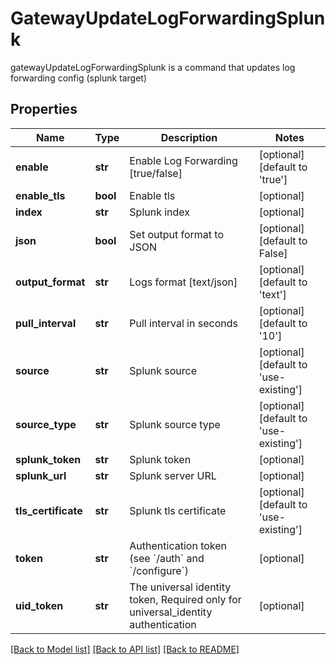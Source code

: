 # GatewayUpdateLogForwardingSplunk

gatewayUpdateLogForwardingSplunk is a command that updates log forwarding config (splunk target)
## Properties
Name | Type | Description | Notes
------------ | ------------- | ------------- | -------------
**enable** | **str** | Enable Log Forwarding [true/false] | [optional] [default to 'true']
**enable_tls** | **bool** | Enable tls | [optional] 
**index** | **str** | Splunk index | [optional] 
**json** | **bool** | Set output format to JSON | [optional] [default to False]
**output_format** | **str** | Logs format [text/json] | [optional] [default to 'text']
**pull_interval** | **str** | Pull interval in seconds | [optional] [default to '10']
**source** | **str** | Splunk source | [optional] [default to 'use-existing']
**source_type** | **str** | Splunk source type | [optional] [default to 'use-existing']
**splunk_token** | **str** | Splunk token | [optional] 
**splunk_url** | **str** | Splunk server URL | [optional] 
**tls_certificate** | **str** | Splunk tls certificate | [optional] [default to 'use-existing']
**token** | **str** | Authentication token (see &#x60;/auth&#x60; and &#x60;/configure&#x60;) | [optional] 
**uid_token** | **str** | The universal identity token, Required only for universal_identity authentication | [optional] 

[[Back to Model list]](../README.md#documentation-for-models) [[Back to API list]](../README.md#documentation-for-api-endpoints) [[Back to README]](../README.md)



